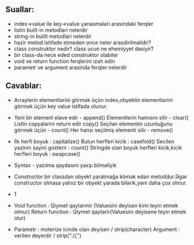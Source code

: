 ## Suallar:
- index->value ile key->value yanasmalari arasindaki ferqler
- listin built-in metodlari nelerdir
- string-in bulilt metodlari nelerdir
- hazir metod istifade etmeden once neler arasdirilmalidir?
- class construktor nedir? class ucun ne ehemiyyet dasiyir?
- bir class-da nece eded construktor olabiler
- void ve return function ferqlerini izah edin
- parametr ve argument arasinda ferqler nelerdir

## Cavablar:
- Arraylerin elementlərini görmək üçün index,obyektin elementlərini görmək üçün key value istifadə olunur.

- Yeni bir element elave edir - append()
Elementlerin hamısını silir - clear() 
Listin copyalarini return edir copy() 
Seçilən elementin uzunluğunu görmek üçün - count() 
Her hansı seçilmiş elementi silir - remove()

- İlk herfi boyuk : capitalize() 
Butun herfleri kicik : casefold()
Secilen yazinin sayini gosterir : count()
Stringde olan boyuk herfleri kicik,kicik herfleri boyuk : swapcase() 

- Syntax - yazılma qaydasını yaxşı bilməliyik

- Constructor bir classdan obyekt yaratmağa kömək edən metoddur.Əgər constructor olmasa yalnız bir obyekt yarada bilərik,yəni daha çox olmur.

- 1

- Void function : Qiymet qaytarmir (Valuesini deyisen kimi teyin etmek olmur)   Return function : Qiymet qaytarir(Valuesini deyisene teyin etmek olur)

- Parametr : moterize icinde olan deyisen / strip(character)
Argument : verilen deyerdir / strip(".//,")